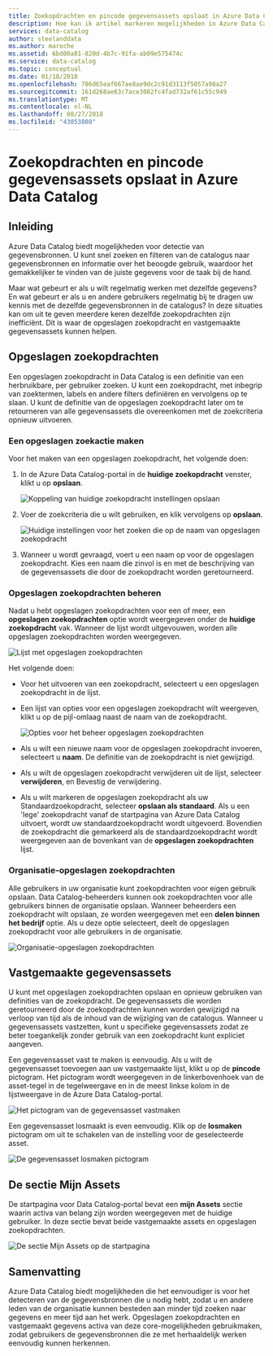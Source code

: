 ```yaml
---
title: Zoekopdrachten en pincode gegevensassets opslaat in Azure Data Catalog
description: Hoe kan ik artikel markeren mogelijkheden in Azure Data Catalog voor het opslaan van gegevensbronnen en gegevensassets voor later gebruik.
services: data-catalog
author: steelanddata
ms.author: maroche
ms.assetid: 6bd00a81-820d-4b7c-91fa-ab09e575474c
ms.service: data-catalog
ms.topic: conceptual
ms.date: 01/18/2018
ms.openlocfilehash: 786d65eaf667ae8ae9dc2c91d3113f5057a98a27
ms.sourcegitcommit: 161d268ae63c7ace3082fc4fad732af61c55c949
ms.translationtype: MT
ms.contentlocale: nl-NL
ms.lasthandoff: 08/27/2018
ms.locfileid: "43053808"
---
```

# <a name="save-searches-and-pin-data-assets-in-azure-data-catalog"></a>Zoekopdrachten en pincode gegevensassets opslaat in Azure Data Catalog
## <a name="introduction"></a>Inleiding
Azure Data Catalog biedt mogelijkheden voor detectie van gegevensbronnen. U kunt snel zoeken en filteren van de catalogus naar gegevensbronnen en informatie over het beoogde gebruik, waardoor het gemakkelijker te vinden van de juiste gegevens voor de taak bij de hand.

Maar wat gebeurt er als u wilt regelmatig werken met dezelfde gegevens? En wat gebeurt er als u en andere gebruikers regelmatig bij te dragen uw kennis met de dezelfde gegevensbronnen in de catalogus? In deze situaties kan om uit te geven meerdere keren dezelfde zoekopdrachten zijn inefficiënt. Dit is waar de opgeslagen zoekopdracht en vastgemaakte gegevensassets kunnen helpen.

## <a name="saved-searches"></a>Opgeslagen zoekopdrachten
Een opgeslagen zoekopdracht in Data Catalog is een definitie van een herbruikbare, per gebruiker zoeken. U kunt een zoekopdracht, met inbegrip van zoektermen, labels en andere filters definiëren en vervolgens op te slaan. U kunt de definitie van de opgeslagen zoekopdracht later om te retourneren van alle gegevensassets die overeenkomen met de zoekcriteria opnieuw uitvoeren.

### <a name="create-a-saved-search"></a>Een opgeslagen zoekactie maken
Voor het maken van een opgeslagen zoekopdracht, het volgende doen:
1. In de Azure Data Catalog-portal in de **huidige zoekopdracht** venster, klikt u op **opslaan**. 

    ![Koppeling van huidige zoekopdracht instellingen opslaan](./media/data-catalog-how-to-save-pin/01-save-option.png) 

2. Voer de zoekcriteria die u wilt gebruiken, en klik vervolgens op **opslaan**.

    ![Huidige instellingen voor het zoeken die op de naam van opgeslagen zoekopdracht](./media/data-catalog-how-to-save-pin/02-name.png)

3. Wanneer u wordt gevraagd, voert u een naam op voor de opgeslagen zoekopdracht. Kies een naam die zinvol is en met de beschrijving van de gegevensassets die door de zoekopdracht worden geretourneerd.

### <a name="manage-saved-searches"></a>Opgeslagen zoekopdrachten beheren
Nadat u hebt opgeslagen zoekopdrachten voor een of meer, een **opgeslagen zoekopdrachten** optie wordt weergegeven onder de **huidige zoekopdracht** vak. Wanneer de lijst wordt uitgevouwen, worden alle opgeslagen zoekopdrachten worden weergegeven.

 ![Lijst met opgeslagen zoekopdrachten](./media/data-catalog-how-to-save-pin/03-list.png)

Het volgende doen:

* Voor het uitvoeren van een zoekopdracht, selecteert u een opgeslagen zoekopdracht in de lijst.

* Een lijst van opties voor een opgeslagen zoekopdracht wilt weergeven, klikt u op de pijl-omlaag naast de naam van de zoekopdracht.

    ![Opties voor het beheer opgeslagen zoekopdrachten](./media/data-catalog-how-to-save-pin/04-managing.png)

* Als u wilt een nieuwe naam voor de opgeslagen zoekopdracht invoeren, selecteert u **naam**. De definitie van de zoekopdracht is niet gewijzigd.

* Als u wilt de opgeslagen zoekopdracht verwijderen uit de lijst, selecteer **verwijderen**, en Bevestig de verwijdering.

* Als u wilt markeren de opgeslagen zoekopdracht als uw Standaardzoekopdracht, selecteer **opslaan als standaard**. Als u een 'lege' zoekopdracht vanaf de startpagina van Azure Data Catalog uitvoert, wordt uw standaardzoekopdracht wordt uitgevoerd. Bovendien de zoekopdracht die gemarkeerd als de standaardzoekopdracht wordt weergegeven aan de bovenkant van de **opgeslagen zoekopdrachten** lijst.

### <a name="organizational-saved-searches"></a>Organisatie-opgeslagen zoekopdrachten
Alle gebruikers in uw organisatie kunt zoekopdrachten voor eigen gebruik opslaan. Data Catalog-beheerders kunnen ook zoekopdrachten voor alle gebruikers binnen de organisatie opslaan. Wanneer beheerders een zoekopdracht wilt opslaan, ze worden weergegeven met een **delen binnen het bedrijf** optie. Als u deze optie selecteert, deelt de opgeslagen zoekopdracht voor alle gebruikers in de organisatie.

 ![Organisatie-opgeslagen zoekopdrachten](./media/data-catalog-how-to-save-pin/08-organizational-saved-search.png)

## <a name="pinned-data-assets"></a>Vastgemaakte gegevensassets
U kunt met opgeslagen zoekopdrachten opslaan en opnieuw gebruiken van definities van de zoekopdracht. De gegevensassets die worden geretourneerd door de zoekopdrachten kunnen worden gewijzigd na verloop van tijd als de inhoud van de wijziging van de catalogus. Wanneer u gegevensassets vastzetten, kunt u specifieke gegevensassets zodat ze beter toegankelijk zonder gebruik van een zoekopdracht kunt expliciet aangeven.

Een gegevensasset vast te maken is eenvoudig. Als u wilt de gegevensasset toevoegen aan uw vastgemaakte lijst, klikt u op de **pincode** pictogram. Het pictogram wordt weergegeven in de linkerbovenhoek van de asset-tegel in de tegelweergave en in de meest linkse kolom in de lijstweergave in de Azure Data Catalog-portal.

![Het pictogram van de gegevensasset vastmaken](./media/data-catalog-how-to-save-pin/05-pinning.png)

Een gegevensasset losmaakt is even eenvoudig. Klik op de **losmaken** pictogram om uit te schakelen van de instelling voor de geselecteerde asset.

![De gegevensasset losmaken pictogram](./media/data-catalog-how-to-save-pin/06-unpinning.png)

## <a name="the-my-assets-section"></a>De sectie Mijn Assets
De startpagina voor Data Catalog-portal bevat een **mijn Assets** sectie waarin activa van belang zijn worden weergegeven met de huidige gebruiker. In deze sectie bevat beide vastgemaakte assets en opgeslagen zoekopdrachten.

![De sectie Mijn Assets op de startpagina](./media/data-catalog-how-to-save-pin/07-my-assets.png)

## <a name="summary"></a>Samenvatting
Azure Data Catalog biedt mogelijkheden die het eenvoudiger is voor het detecteren van de gegevensbronnen die u nodig hebt, zodat u en andere leden van de organisatie kunnen besteden aan minder tijd zoeken naar gegevens en meer tijd aan het werk. Opgeslagen zoekopdrachten en vastgemaakt gegevens activa van deze core-mogelijkheden gebruikmaken, zodat gebruikers de gegevensbronnen die ze met herhaaldelijk werken eenvoudig kunnen herkennen.
